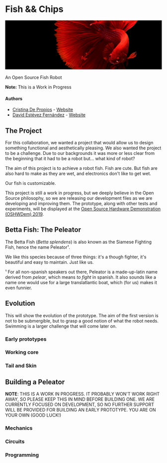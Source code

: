 # Fish && Chips

![banner](doc/img/betta.jpg)

An Open Source Fish Robot

**Note:** This is a Work in Progress


#### Authors
* [Cristina De Propios](https://twitter.com/de_propios) - [Website](http://www.depropios.com/)
* [David Estévez Fernández](https://twitter.com/DEFrobotics) - [Website](https://destevez.me)


## The Project

For this collaboration, we wanted a project that would allow us to design something functional and aesthetically pleasing. We also wanted the project to be a challenge. Due to our backgrounds it was more or less clear from the beginning that it had to be a robot but... what kind of robot?

The aim of this project is to achieve a robot fish. Fish are cute. But fish are also hard to make as they are wet, and electronics don't like to get wet. 

Our fish is customizable. 

This project is still a work in progress, but we deeply believe in the Open Source philosophy, so we are releasing our development files as we are developing and improving them. The prototype, along with other tests and experiments, will be displayed at the [Open Source Hardware Demonstration (OSHWDem) 2019](https://oshwdem.org/).

## Betta Fish: The Peleator

The Betta Fish (*Betta splendens*) is also known as the Siamese Fighting Fish, hence the name Peleator¹. 

We like this species because of three things: it's a though fighter, it's beautiful and easy to maintain. Just like us.

¹ For all non-spanish speakers out there, Peleator is a made-up-latin name derived from *pelear*, which means *to fight* in spanish. It also sounds like a name one would use for a large translatlantic boat, which (for us) makes it even funnier.

## Evolution

This will show the evolution of the prototype. The aim of the first version is not to be submergible, but to grasp a good notion of what the robot needs. Swimming is a larger challenge that will come later on.

### Early prototypes

### Working core

### Tail and Skin

## Building a Peleator

**NOTE**: THIS IS A WORK IN PROGRESS. IT PROBABLY WON'T WORK RIGHT AWAY, SO PLEASE KEEP THIS IN MIND BEFORE BUILDING ONE. WE ARE CURRENTLY FOCUSED ON DEVELOPMENT, SO NO FURTHER SUPPORT WILL BE PROVIDED FOR BUILDING AN EARLY PROTOTYPE. YOU ARE ON YOUR OWN (GOOD LUCK!)

### Mechanics

### Circuits

### Programming
